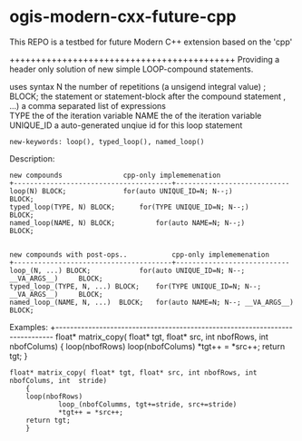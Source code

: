 # ogis-modern-cxx-future-cpp
This REPO is a testbed for future Modern C++ extension based on the 'cpp'

+++++++++++++++++++++++++++++++++++++++++++
Providing a header only solution of new simple LOOP-compound statements.

uses syntax
		N    				the number of repetitions (a unsigend integral value) ;
		BLOCK;				the statement or statement-block  after the compound statement
		, ...) 				a comma separated list of expressions  
		TYPE				the <type> of the iteration variable
		NAME				the <name> of the iteration variable
		UNIQUE_ID			a auto-generated unqiue id for this loop statement 			
		
	new-keywords: loop(), typed_loop(), named_loop()
	
Description:

	new compounds				cpp-only implememenation
	+---------------------------------------+----------------------------
	loop(N) BLOCK;				for(auto UNIQUE_ID=N; N--;)					BLOCK;						
	typed_loop(TYPE, N) BLOCK;		for(TYPE UNIQUE_ID=N; N--;)					BLOCK;						
	named_loop(NAME, N) BLOCK;  		for(auto NAME=N; N--;)						BLOCK;						
							
							
	new compounds with post-ops..	    	cpp-only implememenation							
	+---------------------------------------+----------------------------
	loop_(N, ...) BLOCK;			for(auto UNIQUE_ID=N; N--; __VA_ARGS__)		BLOCK;						
	typed_loop_(TYPE, N, ...) BLOCK;	for(TYPE UNIQUE_ID=N; N--; __VA_ARGS__)		BLOCK;						
	named_loop_(NAME, N, ...)  BLOCK;	for(auto NAME=N; N--; __VA_ARGS__)  		BLOCK;


Examples:
	+-----------------------------------------------------------------------------
	float* matrix_copy( float* tgt, float* src, int nbofRows, int nbofColums)
    	{
        	loop(nbofRows)
            		loop(nbofColums)
                		*tgt++ = *src++;
		return tgt;
    	}

   
	float* matrix_copy( float* tgt, float* src, int nbofRows, int nbofColums, int  stride)
    	{
		loop(nbofRows)
	    		loop_(nbofColumms, tgt+=stride, src+=stride)
				*tgt++ = *src++;
		return tgt;
    	}
	
							
